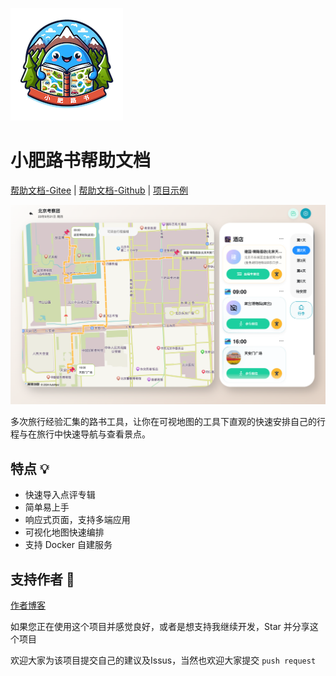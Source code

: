 ![logo](packages/docs/src/logo.png)

# 小肥路书帮助文档
[帮助文档-Gitee](https://kwokronny.github.io/roadbook)  |  [帮助文档-Github](https://kwokronny.github.io/roadbook)  | [项目示例](https://roadbook.kwokronny.com)


![layout](packages/docs/src/layout.png)


多次旅行经验汇集的路书工具，让你在可视地图的工具下直观的快速安排自己的行程与在旅行中快速导航与查看景点。

## 特点 💡

- 快速导入点评专辑
- 简单易上手
- 响应式页面，支持多端应用
- 可视化地图快速编排
- 支持 Docker 自建服务



## 支持作者 🚀
[作者博客](https://kwokronny.com)

如果您正在使用这个项目并感觉良好，或者是想支持我继续开发，Star 并分享这个项目

欢迎大家为该项目提交自己的建议及Issus，当然也欢迎大家提交 `push request`
